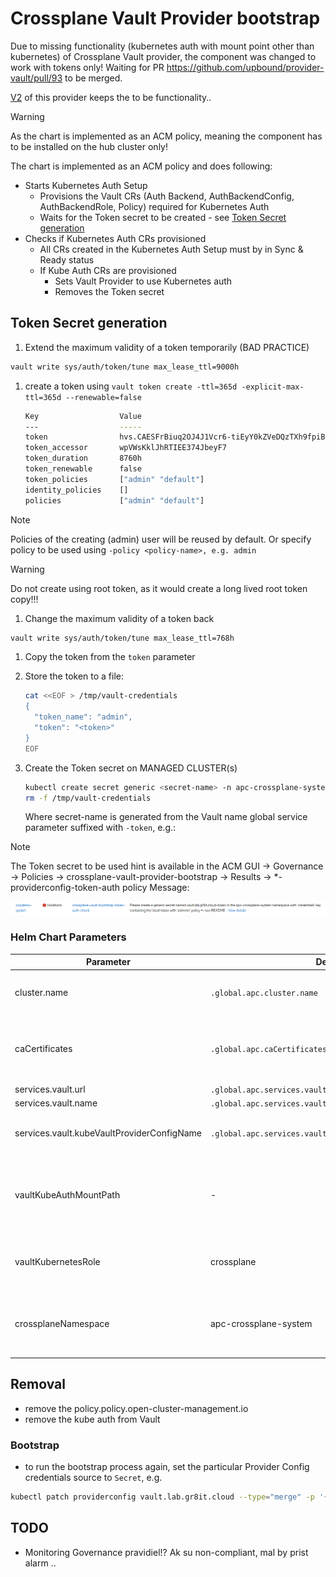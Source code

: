 # Crossplane Vault Provider bootstrap

Due to missing functionality (kubernetes auth with mount point other than kubernetes) of Crossplane Vault provider, the component was changed to work with tokens only! Waiting for PR <https://github.com/upbound/provider-vault/pull/93> to be merged.

[V2](../crossplane-vault-provider-bootstrap-v2/) of this provider keeps the to be functionality..

> [!WARNING]  
> As the chart is implemented as an ACM policy, meaning the component has to be installed on the hub cluster only!

The chart is implemented as an ACM policy and does following:

- Starts Kubernetes Auth Setup
  - Provisions the Vault CRs (Auth Backend, AuthBackendConfig, AuthBackendRole, Policy) required for Kubernetes Auth
  - Waits for the Token secret to be created - see [Token Secret generation](#token-secret-generation)
- Checks if Kubernetes Auth CRs provisioned
  - All CRs created in the Kubernetes Auth Setup must by in Sync & Ready status
  - If Kube Auth CRs are provisioned
    - Sets Vault Provider to use Kubernetes auth
    - Removes the Token secret

## Token Secret generation

1) Extend the maximum validity of a token temporarily (BAD PRACTICE)

```bash
vault write sys/auth/token/tune max_lease_ttl=9000h
```

1) create a token using `vault token create -ttl=365d -explicit-max-ttl=365d --renewable=false`

   ```bash
   Key                  Value
   ---                  -----
   token                hvs.CAESFrBiuq2OJ4J1Vcr6-tiEyY0kZVeDQzTXh9fpiBVt1BBmnxEFWGh4KHGh2cy42R2IGmpsTXBOZ0xJYkZuQ25kemg
   token_accessor       wpVWsKklJhRTIEE374JbeyF7
   token_duration       8760h
   token_renewable      false
   token_policies       ["admin" "default"]
   identity_policies    []
   policies             ["admin" "default"]
   ```

> [!NOTE]  
> Policies of the creating (admin) user will be reused by default. Or specify policy to be used using `-policy <policy-name>, e.g. admin`

> [!WARNING]  
> Do not create using root token, as it would create a long lived root token copy!!!

1) Change the maximum validity of a token back

```bash
vault write sys/auth/token/tune max_lease_ttl=768h
```

1) Copy the token from the `token` parameter

1) Store the token to a file:

   ```bash
   cat <<EOF > /tmp/vault-credentials
   {
     "token_name": "admin",
     "token": "<token>"
   }
   EOF
   ```

1) Create the Token secret on MANAGED CLUSTER(s)

   ```bash
   kubectl create secret generic <secret-name> -n apc-crossplane-system --from-file=credentials=/tmp/vault-credentials
   rm -f /tmp/vault-credentials
   ```

   Where secret-name is generated from the Vault name global service parameter suffixed with `-token`, e.g.:

> [!NOTE]  
> The Token secret to be used hint is available in the ACM GUI -> Governance -> Policies -> crossplane-vault-provider-bootstrap -> Results -> *-providerconfig-token-auth policy Message:
>
> ![Token Auth Check hint](images/token-secret-policy.png)

### Helm Chart Parameters

|Parameter|Default|Description|
|---|---|---|
|cluster.name|`.global.apc.cluster.name`|Cluster name to be used instead of local-cluster|
|caCertificates|`.global.apc.caCertificates`|PEM encoded CA cert to trust when Vault makes contact to the Kube API|
|services.vault.url|`.global.apc.services.vault.url`|Vault URL|
|services.vault.name|`.global.apc.services.vault.name`|Vault Name|
|services.vault.kubeVaultProviderConfigName|`.global.apc.services.vault.kubeVaultProviderConfigName`|Name of the Vault provider config to create|
|vaultKubeAuthMountPath|-|For testing only as it only support 1 cluster only !!! => Kube auth mount path in Vault |
|vaultKubernetesRole|crossplane|Kubernetes role in Vault for Crossplane to use|
|crossplaneNamespace|apc-crossplane-system|Namespace where Crossplane is installed, and configurations are created|

## Removal

- remove the policy.policy.open-cluster-management.io
- remove the kube auth from Vault

### Bootstrap

- to run the bootstrap process again, set the particular Provider Config credentials source to `Secret`, e.g.

```bash
kubectl patch providerconfig vault.lab.gr8it.cloud --type="merge" -p '{"spec": {"credentials":{"source": "Secret"}}}'
```

## TODO

- Monitoring Governance pravidiel!? Ak su non-compliant, mal by prist alarm ..
